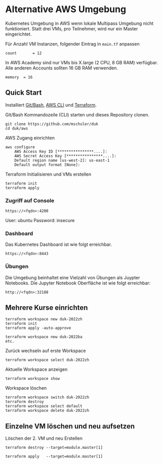 # Alternative AWS Umgebung

Kubernetes Umgebung in AWS wenn lokale Multipass Umgebung nicht funktioniert. Statt drei VMs, pro Teilnehmer, wird nur ein Master eingerichtet.

Für Anzahl VM Instanzen, folgender Eintrag in `main.tf` anpassen

    count       = 12
    
In AWS Academy sind nur VMs bis X.large (2 CPU, 8 GB RAM) verfügbar. Alle anderen Accounts sollten 16 GB RAM verwenden.

    memory  = 16
    
## Quick Start

Installiert [Git/Bash](https://git-scm.com/downloads), [AWS CLI](https://aws.amazon.com/de/cli/) und [Terraform](https://www.terraform.io/).

Git/Bash Kommandozeile (CLI) starten und dieses Repository clonen.

    git clone https://github.com/mschuler/duk
    cd duk/aws
    
AWS Zugang einrichten
    
    aws configure
        AWS Access Key ID [****************....]:
        AWS Secret Access Key [****************....]:
        Default region name [us-west-2]: us-east-1
        Default output format [None]:        
    
Terraform Initialisieren und VMs erstellen

    terraform init
    terraform apply   
  
### Zugriff auf Console

    https://<fqdn>:4200
    
User: ubuntu
Password: insecure    
   

### Dashboard

Das Kubernetes Dashboard ist wie folgt erreichbar.

    https://<fqdn>:8443

### Übungen

Die Umgebung beinhaltet eine Vielzahl von Übungen als Juypter Notebooks. Die Jupyter Notebook Oberfläche ist wie folgt erreichbar:

    http://<fqdn>:32188     
    
## Mehrere Kurse einrichten

    terraform workspace new duk-2022zh
    terraform init
    terraform apply -auto-approve
    
    terraform workspace new duk-2022ba
    etc.
    
Zurück wechseln auf erste Workspace

    terraform workspace select duk-2022zh 

Aktuelle Workspace anzeigen

    terraform workspace show  
    
Workspace löschen

    terraform workspace switch duk-2022zh
    terraform destroy 
    terraform workspace select default
    terraform workspace delete duk-2022zh      
  
## Einzelne VM löschen und neu aufsetzen

Löschen der 2. VM und neu Erstellen

    terraform destroy --target=module.master[1]
    
    terraform apply   --target=module.master[1]


